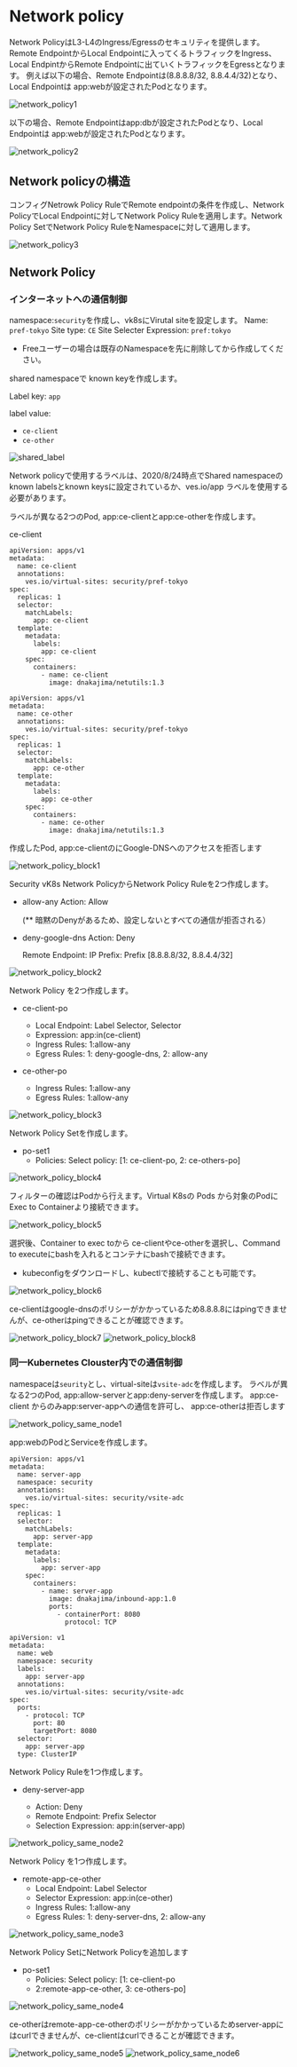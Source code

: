 # Network policy

Network PolicyはL3-L4のIngress/Egressのセキュリティを提供します。
Remote EndpointからLocal Endpointに入ってくるトラフィックをIngress、Local EndpintからRemote Endpointに出ていくトラフィックをEgressとなります。
例えば以下の場合、Remote Endpointは(8.8.8.8/32, 8.8.4.4/32)となり、Local Endpointは app:webが設定されたPodとなります。

![network_policy1](./pics/network_policy1.png)

以下の場合、Remote Endpointはapp:dbが設定されたPodとなり、Local Endpointは app:webが設定されたPodとなります。

![network_policy2](./pics/network_policy2.png)

## Network policyの構造

コンフィグNetrowk Policy RuleでRemote endpointの条件を作成し、Network PolicyでLocal Endpointに対してNetwork Policy Ruleを適用します。Network Policy SetでNetwork Policy RuleをNamespaceに対して適用します。

![network_policy3](./pics/network_policy3.png)

## Network Policy

### インターネットへの通信制御

namespace:`security`を作成し、vk8sにVirutal siteを設定します。
Name: `pref-tokyo`
Site type: `CE`
Site Selecter Expression: `pref:tokyo`

- Freeユーザーの場合は既存のNamespaceを先に削除してから作成してください。

shared namespaceで known keyを作成します。

Label key: `app`

label value:

- `ce-client`
- `ce-other`

![shared_label](./pics/shared_label.png)

Network policyで使用するラベルは、2020/8/24時点でShared namespaceのknown labelsとknown keysに設定されているか、ves.io/app ラベルを使用する必要があります。

ラベルが異なる2つのPod, app:ce-clientとapp:ce-otherを作成します。

ce-client

```kind: Deployment
apiVersion: apps/v1
metadata:
  name: ce-client
  annotations:
    ves.io/virtual-sites: security/pref-tokyo
spec:
  replicas: 1
  selector:
    matchLabels:
      app: ce-client
  template:
    metadata:
      labels:
        app: ce-client
    spec:
      containers:
        - name: ce-client
          image: dnakajima/netutils:1.3
```

```kind: Deployment
apiVersion: apps/v1
metadata:
  name: ce-other
  annotations:
    ves.io/virtual-sites: security/pref-tokyo
spec:
  replicas: 1
  selector:
    matchLabels:
      app: ce-other
  template:
    metadata:
      labels:
        app: ce-other
    spec:
      containers:
        - name: ce-other
          image: dnakajima/netutils:1.3
```

作成したPod, app:ce-clientのにGoogle-DNSへのアクセスを拒否します

![network_policy_block1](./pics/network_policy_block1.png)

Security
vK8s Network PolicyからNetwork Policy Ruleを2つ作成します。

- allow-any
    Action: Allow

    (** 暗黙のDenyがあるため、設定しないとすべての通信が拒否される）
- deny-google-dns
    Action: Deny

    Remote Endpoint: IP Prefix: Prefix [8.8.8.8/32, 8.8.4.4/32]

![network_policy_block2](./pics/network_policy_block2.png)

Network Policy を2つ作成します。

- ce-client-po
  - Local Endpoint: Label Selector, Selector
  - Expression: app:in(ce-client)
  - Ingress Rules: 1:allow-any
  - Egress Rules:  1: deny-google-dns, 2: allow-any

- ce-other-po
  - Ingress Rules: 1:allow-any
  - Egress Rules: 1:allow-any

![network_policy_block3](./pics/network_policy_block3.png)

Network Policy Setを作成します。

- po-set1
  - Policies: Select policy: [1: ce-client-po, 2: ce-others-po]

![network_policy_block4](./pics/network_policy_block4.png)

フィルターの確認はPodから行えます。Virtual K8sの Pods から対象のPodに Exec to Containerより接続できます。

![network_policy_block5](./pics/network_policy_block5.png)

選択後、Container to exec toから ce-clientやce-otherを選択し、Command to executeにbashを入れるとコンテナにbashで接続できます。

- kubeconfigをダウンロードし、kubectlで接続することも可能です。

![network_policy_block6](./pics/network_policy_block6.png)

ce-clientはgoogle-dnsのポリシーがかかっているため8.8.8.8にはpingできませんが、ce-otherはpingできることが確認できます。

![network_policy_block7](./pics/network_policy_block7.png)
![network_policy_block8](./pics/network_policy_block8.png)

### 同一Kubernetes Clouster内での通信制御

namespaceは`seurity`とし、virtual-siteは`vsite-adc`を作成します。
ラベルが異なる2つのPod, app:allow-serverとapp:deny-serverを作成します。
app:ce-client からのみapp:server-appへの通信を許可し、 app:ce-otherは拒否します

![network_policy_same_node1](./pics/network_policy_same_node1.png)

app:webのPodとServiceを作成します。

```kind: Deployment
apiVersion: apps/v1
metadata:
  name: server-app
  namespace: security
  annotations:
    ves.io/virtual-sites: security/vsite-adc
spec:
  replicas: 1
  selector:
    matchLabels:
      app: server-app
  template:
    metadata:
      labels:
        app: server-app
    spec:
      containers:
        - name: server-app
          image: dnakajima/inbound-app:1.0
          ports:
            - containerPort: 8080
              protocol: TCP
```

```kind: Service
apiVersion: v1
metadata:
  name: web
  namespace: security
  labels:
    app: server-app
  annotations:
    ves.io/virtual-sites: security/vsite-adc
spec:
  ports:
    - protocol: TCP
      port: 80
      targetPort: 8080
  selector:
    app: server-app
  type: ClusterIP
```

Network Policy Ruleを1つ作成します。

- deny-server-app

  - Action: Deny
  - Remote Endpoint: Prefix Selector
  - Selection Expression: app:in(server-app)

![network_policy_same_node2](./pics/network_policy_same_node2.png)

Network Policy を1つ作成します。

- remote-app-ce-other
  - Local Endpoint: Label Selector
  - Selector Expression: app:in(ce-other)
  - Ingress Rules: 1:allow-any
  - Egress Rules:  1: deny-server-dns, 2: allow-any

![network_policy_same_node3](./pics/network_policy_same_node3.png)

Network Policy SetにNetwork Policyを追加します

- po-set1
  - Policies: Select policy: [1: ce-client-po
  - 2:remote-app-ce-other, 3: ce-others-po]

![network_policy_same_node4](./pics/network_policy_same_node4.png)

ce-otherはremote-app-ce-otherのポリシーがかかっているためserver-appにはcurlできませんが、ce-clientはcurlできることが確認できます。

![network_policy_same_node5](./pics/network_policy_same_node5.png)
![network_policy_same_node6](./pics/network_policy_same_node6.png)
